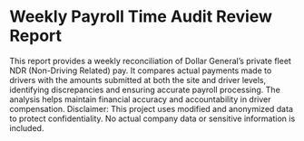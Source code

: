 # Weekly Payroll Time Audit Review Report

This report provides a weekly reconciliation of Dollar General’s private fleet NDR (Non-Driving Related) pay. It compares actual payments made to drivers with the amounts submitted at both the site and driver levels, identifying discrepancies and ensuring accurate payroll processing. The analysis helps maintain financial accuracy and accountability in driver compensation.
Disclaimer: This project uses modified and anonymized data to protect confidentiality. No actual company data or sensitive information is included. 

